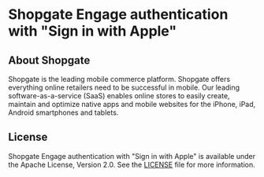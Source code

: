 # Shopgate Engage authentication with "Sign in with Apple"

## About Shopgate

Shopgate is the leading mobile commerce platform.
Shopgate offers everything online retailers need to be successful in mobile. Our leading
software-as-a-service (SaaS) enables online stores to easily create, maintain and optimize native
apps and mobile websites for the iPhone, iPad, Android smartphones and tablets.

## License

Shopgate Engage authentication with "Sign in with Apple" is available under the Apache License, Version 2.0.
See the [LICENSE](./LICENSE) file for more information.
